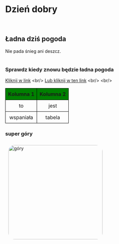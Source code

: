 # Dzień dobry
<br/>

## Ładna dziś pogoda
Nie pada śnieg ani deszcz.
<br/>
<br/>

### Sprawdz kiedy znowu będzie ładna pogoda
[Kliknij w link]([https://www.google.com/](https://pogoda.interia.pl/prognoza-dlugoterminowa-gdansk,cId,8048))
<br/>
[Lub kliknij w ten link]([https://www.youtube.com/](https://www.gismeteo.pl/weather-gdansk-3046/))
<br/>
<br/>

<table style="width: 50%; border-collapse: collapse;">
  <tr style="background-color: green;">
    <th style="border: 1px solid black; padding: 8px; text-align: center;">Kolumna 1</th>
    <th style="border: 1px solid black; padding: 8px; text-align: center;">Kolumna 2</th>
  </tr>
  <tr>
    <td style="border: 1px solid black; padding: 8px; text-align: center;">to</td>
    <td style="border: 1px solid black; padding: 8px; text-align: center;">jest</td>
  </tr>
  <tr>
    <td style="border: 1px solid black; padding: 8px; text-align: center;">wspaniała</td>
    <td style="border: 1px solid black; padding: 8px; text-align: center;">tabela</td>
  </tr>
</table>

### super góry
<img src="gory2.jpg" alt="góry" style="width: 300px; height: auto; border-radius: 20px; margin: 10px;">
